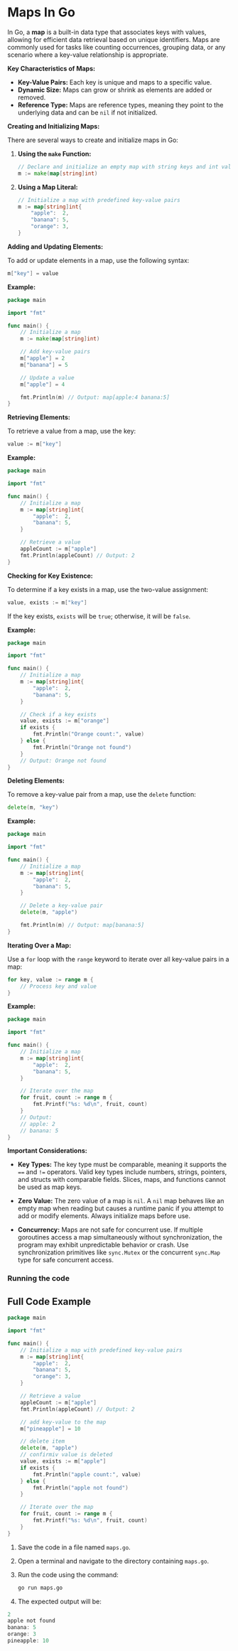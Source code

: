 # Maps In Go

In Go, a **map** is a built-in data type that associates keys with values, allowing for efficient data retrieval based on unique identifiers. Maps are commonly used for tasks like counting occurrences, grouping data, or any scenario where a key-value relationship is appropriate.

**Key Characteristics of Maps:**

- **Key-Value Pairs:** Each key is unique and maps to a specific value.
- **Dynamic Size:** Maps can grow or shrink as elements are added or removed.
- **Reference Type:** Maps are reference types, meaning they point to the underlying data and can be `nil` if not initialized.

**Creating and Initializing Maps:**

There are several ways to create and initialize maps in Go:

1. **Using the `make` Function:**

   ```go
   // Declare and initialize an empty map with string keys and int values
   m := make(map[string]int)
   ```

2. **Using a Map Literal:**

   ```go
   // Initialize a map with predefined key-value pairs
   m := map[string]int{
       "apple":  2,
       "banana": 5,
       "orange": 3,
   }
   ```

**Adding and Updating Elements:**

To add or update elements in a map, use the following syntax:

```go
m["key"] = value
```

**Example:**

```go
package main

import "fmt"

func main() {
    // Initialize a map
    m := make(map[string]int)

    // Add key-value pairs
    m["apple"] = 2
    m["banana"] = 5

    // Update a value
    m["apple"] = 4

    fmt.Println(m) // Output: map[apple:4 banana:5]
}
```

**Retrieving Elements:**

To retrieve a value from a map, use the key:

```go
value := m["key"]
```

**Example:**

```go
package main

import "fmt"

func main() {
    // Initialize a map
    m := map[string]int{
        "apple":  2,
        "banana": 5,
    }

    // Retrieve a value
    appleCount := m["apple"]
    fmt.Println(appleCount) // Output: 2
}
```

**Checking for Key Existence:**

To determine if a key exists in a map, use the two-value assignment:

```go
value, exists := m["key"]
```

If the key exists, `exists` will be `true`; otherwise, it will be `false`.

**Example:**

```go
package main

import "fmt"

func main() {
    // Initialize a map
    m := map[string]int{
        "apple":  2,
        "banana": 5,
    }

    // Check if a key exists
    value, exists := m["orange"]
    if exists {
        fmt.Println("Orange count:", value)
    } else {
        fmt.Println("Orange not found")
    }
    // Output: Orange not found
}
```

**Deleting Elements:**

To remove a key-value pair from a map, use the `delete` function:

```go
delete(m, "key")
```

**Example:**

```go
package main

import "fmt"

func main() {
    // Initialize a map
    m := map[string]int{
        "apple":  2,
        "banana": 5,
    }

    // Delete a key-value pair
    delete(m, "apple")

    fmt.Println(m) // Output: map[banana:5]
}
```

**Iterating Over a Map:**

Use a `for` loop with the `range` keyword to iterate over all key-value pairs in a map:

```go
for key, value := range m {
    // Process key and value
}
```

**Example:**

```go
package main

import "fmt"

func main() {
    // Initialize a map
    m := map[string]int{
        "apple":  2,
        "banana": 5,
    }

    // Iterate over the map
    for fruit, count := range m {
        fmt.Printf("%s: %d\n", fruit, count)
    }
    // Output:
    // apple: 2
    // banana: 5
}
```

**Important Considerations:**

- **Key Types:** The key type must be comparable, meaning it supports the `==` and `!=` operators. Valid key types include numbers, strings, pointers, and structs with comparable fields. Slices, maps, and functions cannot be used as map keys.

- **Zero Value:** The zero value of a map is `nil`. A `nil` map behaves like an empty map when reading but causes a runtime panic if you attempt to add or modify elements. Always initialize maps before use.

- **Concurrency:** Maps are not safe for concurrent use. If multiple goroutines access a map simultaneously without synchronization, the program may exhibit unpredictable behavior or crash. Use synchronization primitives like `sync.Mutex` or the concurrent `sync.Map` type for safe concurrent access.

### Running the code

## Full Code Example

```go
package main

import "fmt"

func main() {
	// Initialize a map with predefined key-value pairs
	m := map[string]int{
		"apple":  2,
		"banana": 5,
		"orange": 3,
	}

	// Retrieve a value
	appleCount := m["apple"]
	fmt.Println(appleCount) // Output: 2

	// add key-value to the map
	m["pineapple"] = 10

	// delete item
	delete(m, "apple")
	// confirmiv value is deleted
	value, exists := m["apple"]
	if exists {
		fmt.Println("apple count:", value)
	} else {
		fmt.Println("apple not found")
	}

	// Iterate over the map
	for fruit, count := range m {
		fmt.Printf("%s: %d\n", fruit, count)
	}
}
```

1. Save the code in a file named `maps.go`.
2. Open a terminal and navigate to the directory containing `maps.go`.
3. Run the code using the command:

   ```sh
   go run maps.go
   ```

4. The expected output will be:

```go
2
apple not found
banana: 5
orange: 3
pineapple: 10
```
